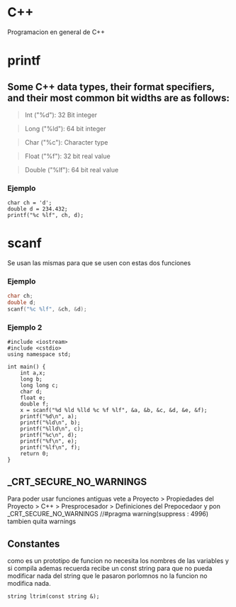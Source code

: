 # C++
Programacion en general de C++ 


# printf

## Some C++ data types, their format specifiers, and their most common bit widths are as follows:

>Int ("%d"): 32 Bit integer

>Long ("%ld"): 64 bit integer

>Char ("%c"): Character type

>Float ("%f"): 32 bit real value

>Double ("%lf"): 64 bit real value

### Ejemplo 

```
char ch = 'd';
double d = 234.432;
printf("%c %lf", ch, d);
```


# scanf

Se usan las mismas para que se usen con estas dos funciones

### Ejemplo 

``` c++
char ch;
double d;
scanf("%c %lf", &ch, &d);

```

### Ejemplo 2
```
#include <iostream>
#include <cstdio>
using namespace std;

int main() {
    int a,x;
    long b;
    long long c;
    char d;
    float e;
    double f;
    x = scanf("%d %ld %lld %c %f %lf", &a, &b, &c, &d, &e, &f);
    printf("%d\n", a);
    printf("%ld\n", b);
    printf("%lld\n", c);
    printf("%c\n", d);
    printf("%f\n", e);
    printf("%lf\n", f);
    return 0;
}
```
## _CRT_SECURE_NO_WARNINGS

Para poder usar funciones antiguas vete a Proyecto > Propiedades del Proyecto > C++ > Presprocesador > Definiciones del Prepocedaor y pon _CRT_SECURE_NO_WARNINGS
//#pragma warning(suppress : 4996) tambien quita warnings


## Constantes 

como es un prototipo de funcion no necesita los nombres de las variables y si compila ademas recuerda recibe un const string para que no pueda modificar
nada del string que le pasaron porlomnos no la funcion no modifica nada.
```
string ltrim(const string &);

```

